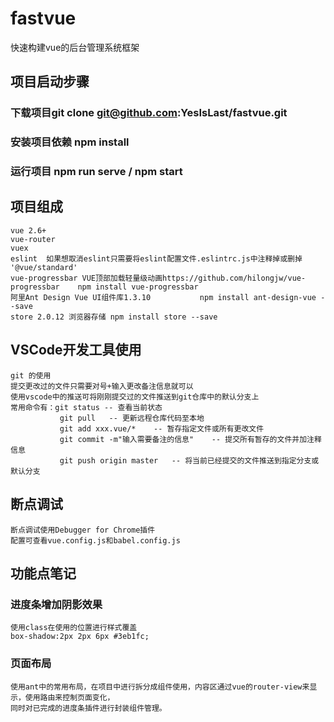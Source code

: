 # fastvue
快速构建vue的后台管理系统框架
## 项目启动步骤
### 下载项目git clone git@github.com:YesIsLast/fastvue.git
### 安装项目依赖 npm install
### 运行项目 npm run serve / npm start

## 项目组成
    vue 2.6+
    vue-router
    vuex
    eslint  如果想取消eslint只需要将eslint配置文件.eslintrc.js中注释掉或删掉 '@vue/standard'
    vue-progressbar VUE顶部加载轻量级动画https://github.com/hilongjw/vue-progressbar    npm install vue-progressbar
    阿里Ant Design Vue UI组件库1.3.10           npm install ant-design-vue --save
    store 2.0.12 浏览器存储 npm install store --save
## VSCode开发工具使用
    git 的使用
    提交更改过的文件只需要对号+输入更改备注信息就可以
    使用vscode中的推送可将刚刚提交过的文件推送到git仓库中的默认分支上
    常用命令有：git status -- 查看当前状态
               git pull   -- 更新远程仓库代码至本地
               git add xxx.vue/*    -- 暂存指定文件或所有更改文件
               git commit -m"输入需要备注的信息"    -- 提交所有暂存的文件并加注释信息
               git push origin master   -- 将当前已经提交的文件推送到指定分支或默认分支
## 断点调试
    断点调试使用Debugger for Chrome插件
    配置可查看vue.config.js和babel.config.js
## 功能点笔记
### 进度条增加阴影效果
    使用class在使用的位置进行样式覆盖
    box-shadow:2px 2px 6px #3eb1fc;
### 页面布局
    使用ant中的常用布局，在项目中进行拆分成组件使用，内容区通过vue的router-view来显示，使用路由来控制页面变化，
    同时对已完成的进度条插件进行封装组件管理。
